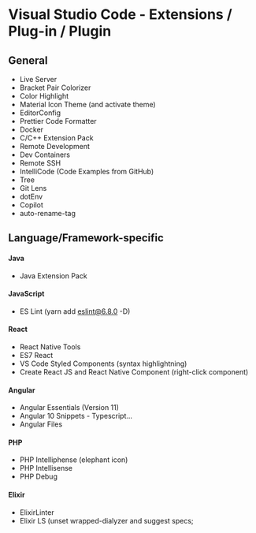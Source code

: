 # Visual Studio Code - Extensions / Plug-in / Plugin

## General

- Live Server
- Bracket Pair Colorizer
- Color Highlight
- Material Icon Theme (and activate theme)
- EditorConfig
- Prettier Code Formatter
- Docker
- C/C++ Extension Pack
- Remote Development
- Dev Containers
- Remote SSH
- IntelliCode (Code Examples from GitHub)
- Tree
- Git Lens
- dotEnv
- Copilot
- auto-rename-tag

## Language/Framework-specific

#### Java

- Java Extension Pack

#### JavaScript

- ES Lint (yarn add eslint@6.8.0 -D)

#### React

- React Native Tools
- ES7 React
- VS Code Styled Components (syntax highlightning)
- Create React JS and React Native Component (right-click component)

#### Angular

- Angular Essentials (Version 11)
- Angular 10 Snippets - Typescript...
- Angular Files

#### PHP

- PHP Intelliphense (elephant icon)
- PHP Intellisense
- PHP Debug

#### Elixir

- ElixirLinter
- Elixir LS (unset wrapped-dialyzer and suggest specs;
